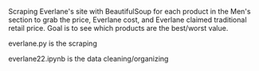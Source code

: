 Scraping Everlane's site with BeautifulSoup for each product in the Men's section to grab the price, Everlane cost, 
and Everlane claimed traditional retail price. Goal is to see which products are the best/worst value. 

everlane.py is the scraping

everlane22.ipynb is the data cleaning/organizing
